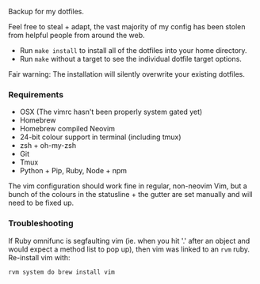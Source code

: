 Backup for my dotfiles.

Feel free to steal + adapt, the vast majority of my config has been stolen
from helpful people from around the web.

* Run ```make install``` to install all of the dotfiles into your home directory.
* Run ```make``` without a target to see the individual dotfile target options.

Fair warning: The installation will silently overwrite your existing dotfiles.

### Requirements

* OSX (The vimrc hasn't been properly system gated yet)
* Homebrew
* Homebrew compiled Neovim
* 24-bit colour support in terminal (including tmux)
* zsh + oh-my-zsh
* Git
* Tmux
* Python + Pip, Ruby, Node + npm

The vim configuration should work fine in regular, non-neovim Vim, but a bunch of the colours
in the statusline + the gutter are set manually and will need to be fixed up.


### Troubleshooting

If Ruby omnifunc is segfaulting vim (ie. when you hit '.' after an object and
would expect a method list to pop up), then vim was linked to an ```rvm```
ruby. Re-install vim with:

```
rvm system do brew install vim
```

